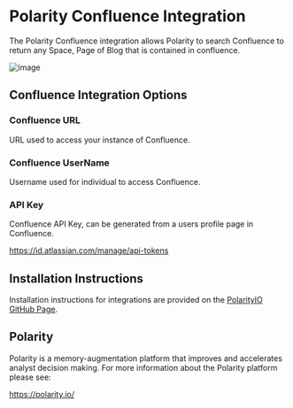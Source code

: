 # Polarity Confluence Integration

The Polarity Confluence integration allows Polarity to search Confluence to return any Space, Page of Blog that is contained in confluence.

![image](https://user-images.githubusercontent.com/22529325/41306906-a05121f4-6e45-11e8-8ccb-e4ab156826f6.png)


## Confluence Integration Options

### Confluence URL

URL used to access your instance of Confluence.

### Confluence UserName

Username used for individual to access Confluence.

### API Key

Confluence API Key, can be generated from a users profile page in Confluence.

https://id.atlassian.com/manage/api-tokens


## Installation Instructions

Installation instructions for integrations are provided on the [PolarityIO GitHub Page](https://polarityio.github.io/).

## Polarity

Polarity is a memory-augmentation platform that improves and accelerates analyst decision making.  For more information about the Polarity platform please see:

https://polarity.io/
